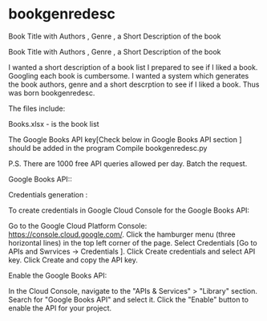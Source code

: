 # bookgenredesc
Book Title with Authors , Genre , a Short Description of the book

Book Title with Authors , Genre , a Short Description of the book

I wanted a short description of a book list I prepared to see if I liked a book. Googling each book is cumbersome. I wanted a system which generates the book authors, genre and a short descrption to see if I liked a book. 
Thus was born bookgenredesc.

The files include: 

Books.xlsx - is the book list

The Google Books API key[Check below in Google Books API section ] should be added in the program 
Compile bookgenredesc.py  

P.S. There are 1000 free API queries allowed per day. Batch the request. 


Google Books API:: 

Credentials generation : 

To create credentials in Google Cloud Console for the Google Books API:

Go to the Google Cloud Platform Console: https://console.cloud.google.com/.
Click the hamburger menu (three horizontal lines) in the top left corner of the page.
Select Credentials [Go to APIs and Swrvices -> Credentials ].
Click Create credentials and select API key.
Click Create and copy the API key.


Enable the Google Books API:

In the Cloud Console, navigate to the "APIs & Services" > "Library" section.
Search for "Google Books API" and select it.
Click the "Enable" button to enable the API for your project.
